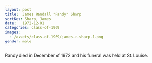 ```yaml
---
layout: post
title:  James Randall "Randy" Sharp
sortKey: Sharp, James
date:   1972-12-01
categories: class-of-1969
images:
  - /assets/class-of-1969/james-r-sharp-1.png
gender: male
---
```

Randy died in December of 1972 and his funeral was held at St. Louise.

